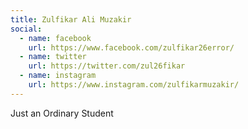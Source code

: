 ```yaml
---
title: Zulfikar Ali Muzakir
social:
  - name: facebook
    url: https://www.facebook.com/zulfikar26error/
  - name: twitter
    url: https://twitter.com/zul26fikar
  - name: instagram
    url: https://www.instagram.com/zulfikarmuzakir/
---
```

Just an Ordinary Student